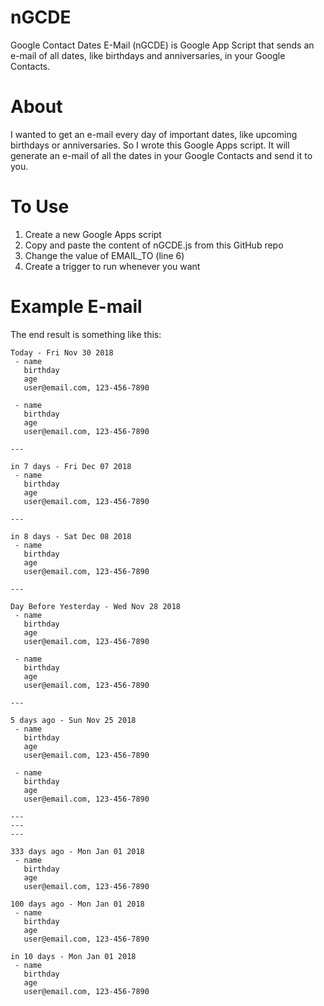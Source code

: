 # nGCDE
Google Contact Dates E-Mail (nGCDE) is Google App Script that sends an e-mail of all dates, like birthdays and anniversaries, in your Google Contacts.

# About

I wanted to get an e-mail every day of important dates, like upcoming birthdays or anniversaries. So I wrote this Google Apps script. It will generate an e-mail of all the dates in your Google Contacts and send it to you.

# To Use

1. Create a new Google Apps script
2. Copy and paste the content of nGCDE.js from this GitHub repo
3. Change the value of EMAIL_TO (line 6)
4. Create a trigger to run whenever you want

# Example E-mail

The end result is something like this:

	Today - Fri Nov 30 2018
	 - name
	   birthday
	   age
	   user@email.com, 123-456-7890

	 - name
	   birthday
	   age
	   user@email.com, 123-456-7890

	---

	in 7 days - Fri Dec 07 2018
	 - name
	   birthday
	   age
	   user@email.com, 123-456-7890

	---

	in 8 days - Sat Dec 08 2018
	 - name
	   birthday
	   age
	   user@email.com, 123-456-7890

	---

	Day Before Yesterday - Wed Nov 28 2018
	 - name
	   birthday
	   age
	   user@email.com, 123-456-7890

	 - name
	   birthday
	   age
	   user@email.com, 123-456-7890

	---

	5 days ago - Sun Nov 25 2018
	 - name
	   birthday
	   age
	   user@email.com, 123-456-7890

	 - name
	   birthday
	   age
	   user@email.com, 123-456-7890

	---
	---
	---

	333 days ago - Mon Jan 01 2018
	 - name
	   birthday
	   age
	   user@email.com, 123-456-7890

	100 days ago - Mon Jan 01 2018
	 - name
	   birthday
	   age
	   user@email.com, 123-456-7890

	in 10 days - Mon Jan 01 2018
	 - name
	   birthday
	   age
	   user@email.com, 123-456-7890

